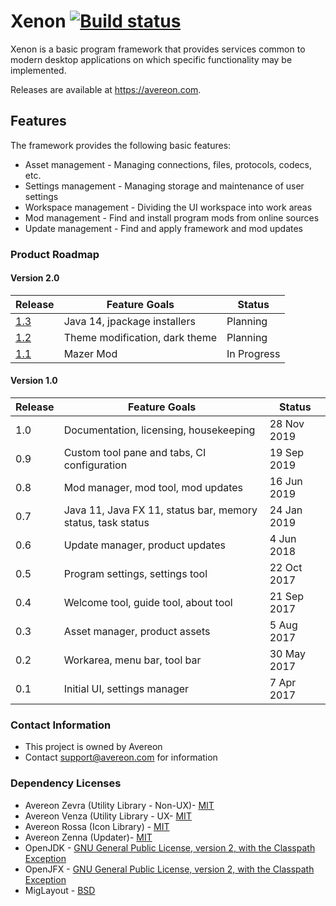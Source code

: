 [build-status]: https://github.com/avereon/xenon/workflows/Avereon%20Xenon%20Continuous/badge.svg "Build status"

# Xenon [![][build-status]](https://github.com/avereon/xenon/actions)

Xenon is a basic program framework that provides services common to modern
desktop applications on which specific functionality may be implemented. 

Releases are available at https://avereon.com.

## Features
The framework provides the following basic features:

* Asset management - Managing connections, files, protocols, codecs, etc.
* Settings management - Managing storage and maintenance of user settings
* Workspace management - Dividing the UI workspace into work areas 
* Mod management - Find and install program mods from online sources
* Update management - Find and apply framework and mod updates

### Product Roadmap

#### Version 2.0
| Release | Feature Goals | Status |
|---|---|---|
|[1.3](https://github.com/avereon/xenon/milestone/5)|Java 14, jpackage installers | Planning |
|[1.2](https://github.com/avereon/xenon/milestone/4)|Theme modification, dark theme | Planning |
|[1.1](https://github.com/avereon/xenon/milestone/3)|Mazer Mod | In Progress |

#### Version 1.0
| Release | Feature Goals | Status |
|---|---|---|
|1.0|Documentation, licensing, housekeeping| 28 Nov 2019 |
|0.9|Custom tool pane and tabs, CI configuration | 19 Sep 2019 |
|0.8|Mod manager, mod tool, mod updates | 16 Jun 2019 |
|0.7|Java 11, Java FX 11, status bar, memory status, task status| 24 Jan 2019 |
|0.6|Update manager, product updates| 4 Jun 2018 |
|0.5|Program settings, settings tool| 22 Oct 2017 |
|0.4|Welcome tool, guide tool, about tool| 21 Sep 2017 |
|0.3|Asset manager, product assets| 5 Aug 2017 |
|0.2|Workarea, menu bar, tool bar| 30 May 2017 |
|0.1|Initial UI, settings manager| 7 Apr 2017 |

### Contact Information

* This project is owned by Avereon
* Contact support@avereon.com for information

### Dependency Licenses

* Avereon Zevra (Utility Library - Non-UX)- [MIT](https://avereon.com/license/mit/)
* Avereon Venza (Utility Library - UX- [MIT](https://avereon.com/license/mit/)
* Avereon Rossa (Icon Library) - [MIT](https://avereon.com/license/mit/)
* Avereon Zenna (Updater)- [MIT](https://avereon.com/license/mit/)
* OpenJDK - [GNU General Public License, version 2, with the Classpath Exception](https://openjdk.java.net/legal/gplv2+ce.html)
* OpenJFX - [GNU General Public License, version 2, with the Classpath Exception](https://openjdk.java.net/legal/gplv2+ce.html)
* MigLayout - [BSD](http://www.debian.org/misc/bsd.license)
